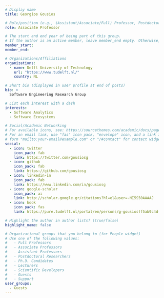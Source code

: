 ```yaml
---
# Display name
title: Georgios Gousios

# Role/position (e.g., (Assistant/Associate/Full) Professor, Postdoctoral Researchers, Ph.D. Candidate)
role: Associate Professor

# The start and end year of being part of this group.
# If the author is an active member, leave member_end empty. Otherwise, fill in.
member_start: 
member_end: 

# Organizations/Affiliations
organizations:
  - name: Delft University of Technology
    url: "https://www.tudelft.nl/"
    country: NL

# Short bio (displayed in user profile at end of posts)
bio: >
  Software Engineering Research Group

# List each interest with a dash
interests:
  - Software Analytics
  - Software Ecosystems

# Social/Academic Networking
# For available icons, see: https://sourcethemes.com/academic/docs/page-builder/#icons
# For an email link, use "fas" icon pack, "envelope" icon, and a link in the
# form "mailto:your-email@example.com" or "/#contact" for contact widget.
social:
  - icon: twitter
    icon_pack: fab
    link: https://twitter.com/gousiosg
  - icon: github
    icon_pack: fab
    link: https://github.com/gousiosg
  - icon: linkedin-in
    icon_pack: fab
    link: https://www.linkedin.com/in/gousiosg
  - icon: google-scholar
    icon_pack: ai
    link: http://scholar.google.gr/citations?hl=el&user=-NI5S50AAAAJ
  - icon: book
    icon_pack: fas
    link: https://pure.tudelft.nl/portal/en/persons/g-gousios(f5ab9c4d-5210-48b6-8c39-e6e44361ac0e)/publications.html

# Highlight the author in author lists? (true/false)
highlight_name: false

# Organizational groups that you belong to (for People widget)
# Use one of the following values: 
#   - Full Professors
#   - Associate Professors
#   - Assistant Professors
#   - Postdoctoral Researchers
#   - Ph.D. Candidates
#   - Lecturers
#   - Scientific Developers
#   - Guests
#   - Support
user_groups:
  - Guests
---
```


